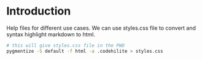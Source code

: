 # Introduction
Help files for different use cases.
We can use styles.css file to convert and syntax highlight markdown to html.
```bash
# this will give styles.css file in the PWD
pygmentize -S default -f html -a .codehilite > styles.css
```
